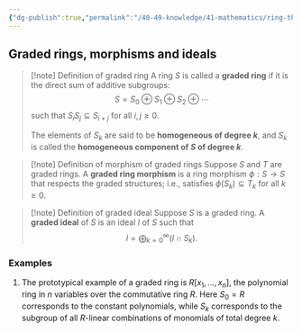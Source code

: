 ```yaml
---
{"dg-publish":true,"permalink":"/40-49-knowledge/41-mathematics/ring-theory/graded-rings/","tags":["ring_theory"],"updated":"2024-03-06T13:58:27-08:00"}
---
```


## Graded rings, morphisms and ideals

>[!note] Definition of graded ring
>A ring $S$ is called a **graded ring** if it is the direct sum of additive subgroups:
>$$S=S_0\oplus S_1\oplus S_2\oplus \cdots$$
>such that $S_iS_j\subseteq S_{i+j}$ for all $i,j\geq 0$.
>
>The elements of $S_k$ are said to be **homogeneous of degree $k$**, and $S_k$ is called the **homogeneous component of $S$ of degree $k$**.

>[!note] Definition of morphism of graded rings
>Suppose $S$ and $T$ are graded rings. A **graded ring morphism** is a ring morphism $\phi:S\to S$ that respects the graded structures; i.e., satisfies $\phi(S_k)\subseteq T_k$ for all $k\geq 0$.

>[!note] Definition of graded ideal
>Suppose $S$ is a graded ring. A **graded ideal** of $S$ is an ideal $I$ of $S$ such that
>$$I=\bigoplus_{k=0}^{\infty} (I\cap S_k).$$

### Examples

1. The prototypical example of a graded ring is $R[x_1,\ldots, x_n]$, the polynomial ring in $n$ variables over the commutative ring $R$. Here $S_0=R$ corresponds to the constant polynomials, while $S_k$ corresponds to the subgroup of all $R$-linear combinations of monomials of total degree $k$.
